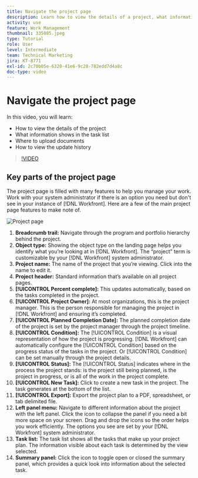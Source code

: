```yaml
---
title: Navigate the project page
description: Learn how to view the details of a project, what information shows in the task list, where to upload documents, and how to view the update history in [!DNL  Workfront].
activity: use
feature: Work Management
thumbnail: 335085.jpeg
type: Tutorial
role: User
level: Intermediate
team: Technical Marketing
jira: KT-8771
exl-id: 2c70b05e-6320-41e6-9c28-782edd7d4a8c
doc-type: video
---
```

# Navigate the project page

In this video, you will learn:

* How to view the details of the project
* What information shows in the task list
* Where to upload documents
* How to view the update history

>[!VIDEO](https://video.tv.adobe.com/v/335085/?quality=12&learn=on)

## Key parts of the project page

The project page is filled with many features to help you manage your work. Work with your system administrator if there is an option you need but don't see in your instance of [!DNL Workfront]. Here are a few of the main project page features to make note of.

![Project page](assets/project-page-graphic-for-planner.png)

1. **Breadcrumb trail:** Navigate through the program and portfolio hierarchy behind the project.
2. **Object type:** Showing the object type on the landing page helps you identify what you’re looking at in [!DNL Workfront]. The “project” term is customizable by your [!DNL Workfront] system administrator.
3. **Project name:** The name of the project that you’re viewing. Click into the name to edit it.
4. **Project header:** Standard information that’s available on all project pages.
5. **[!UICONTROL Percent complete]:** This updates automatically, based on the tasks completed in the project.
6. **[!UICONTROL Project Owner]:** At most organizations, this is the project manager. This is the person responsible for managing the project in [!DNL Workfront] and ensuring it’s completed.
7. **[!UICONTROL Planned Completion Date]:** The planned completion date of the project is set by the project manager through the project timeline.
8. **[!UICONTROL Condition]:** The [!UICONTROL Condition] is a visual representation of how the project is progressing. [!DNL Workfront] can automatically configure the [!UICONTROL Condition] based on the progress status of the tasks in the project. Or [!UICONTROL Condition] can be set manually through the project details.
9. **[!UICONTROL Status]:** The [!UICONTROL Status] indicates where in the process the project stands: is the project still being planned, is the project in progress, or is all of the work in the project complete.
10. **[!UICONTROL New Task]:** Click to create a new task in the project. The task generates at the bottom of the list.
11. **[!UICONTROL Export]:** Export the project plan to a PDF, spreadsheet, or tab delimited file.
12. **Left panel menu:** Navigate to different information about the project with the left panel. Click the icon to collapse the panel if you need a bit more space on your screen. Drag and drop the icons so the order helps you work efficiently. The options you see are set by your [!DNL Workfront] system administrator.
13. **Task list:** The task list shows all the tasks that make up your project plan. The information visible about each task is determined by the view selected.
14. **Summary panel:** Click the icon to toggle open or closed the summary panel, which provides a quick look into information about the selected task.

<!---
learn more:
simplified left navigation
edit projects
new toolbar for lists
--->
